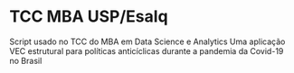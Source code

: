 # TCC MBA USP/Esalq
Script usado no TCC do MBA em Data Science e Analytics
Uma aplicação VEC estrutural para políticas anticíclicas durante a pandemia da Covid-19 no Brasil
